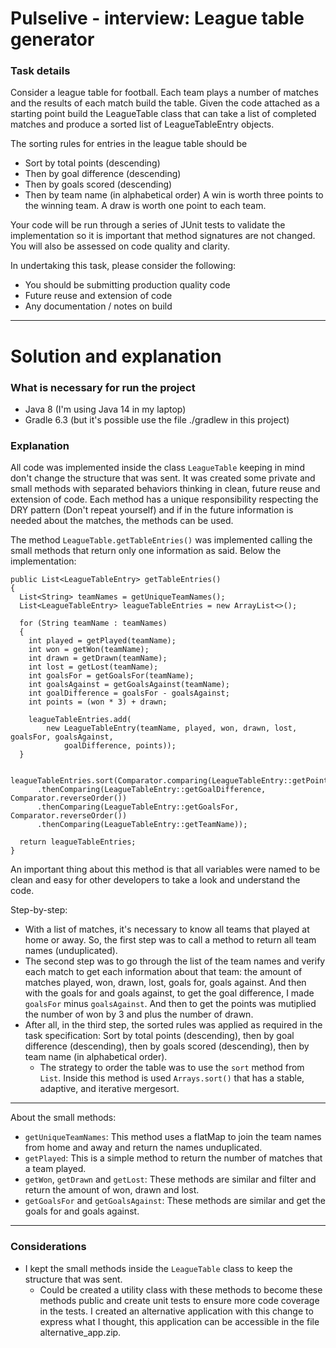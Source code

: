 # Pulselive - interview: League table generator

### Task details

Consider a league table for football. Each team plays a number of matches and the results
of each match build the table. Given the code attached as a starting point build
the LeagueTable class that can take a list of completed matches and produce a sorted 
list of LeagueTableEntry objects.

The sorting rules for entries in the league table should be
* Sort by total points (descending)
* Then by goal difference (descending)
* Then by goals scored (descending)
* Then by team name (in alphabetical order)
A win is worth three points to the winning team. A draw is worth one point to each team.

Your code will be run through a series of JUnit tests to validate the implementation so it is important 
that method signatures are not changed. You will also be assessed on code quality and clarity.

In undertaking this task, please consider the following:
* You should be submitting production quality code
* Future reuse and extension of code
* Any documentation / notes on build

---
# Solution and explanation

### What is necessary for run the project

- Java 8 (I'm using Java 14 in my laptop)
- Gradle 6.3 (but it's possible use the file ./gradlew in this project)

### Explanation

All code was implemented inside the class `LeagueTable` keeping in mind don't change the structure that was sent.
It was created some private and small methods with separated behaviors thinking in clean, future reuse and extension of code.
Each method has a unique responsibility respecting the DRY pattern (Don't repeat yourself) and if in the future information is needed about the matches, the methods can be used.

The method `LeagueTable.getTableEntries()` was implemented calling the small methods that return only one information as said. Below the implementation:

```
public List<LeagueTableEntry> getTableEntries()
{
  List<String> teamNames = getUniqueTeamNames();
  List<LeagueTableEntry> leagueTableEntries = new ArrayList<>();

  for (String teamName : teamNames)
  {
    int played = getPlayed(teamName);
    int won = getWon(teamName);
    int drawn = getDrawn(teamName);
    int lost = getLost(teamName);
    int goalsFor = getGoalsFor(teamName);
    int goalsAgainst = getGoalsAgainst(teamName);
    int goalDifference = goalsFor - goalsAgainst;
    int points = (won * 3) + drawn;

    leagueTableEntries.add(
        new LeagueTableEntry(teamName, played, won, drawn, lost, goalsFor, goalsAgainst,
            goalDifference, points));
  }

  leagueTableEntries.sort(Comparator.comparing(LeagueTableEntry::getPoints).reversed()
      .thenComparing(LeagueTableEntry::getGoalDifference, Comparator.reverseOrder())
      .thenComparing(LeagueTableEntry::getGoalsFor, Comparator.reverseOrder())
      .thenComparing(LeagueTableEntry::getTeamName));

  return leagueTableEntries;
}
```
An important thing about this method is that all variables were named to be clean and easy for other developers to take a look and understand the code.

Step-by-step:
   * With a list of matches, it's necessary to know all teams that played at home or away. So, the first step was to call a method to return all team names (unduplicated).
   * The second step was to go through the list of the team names and verify each match to get each information about that team: the amount of matches played, won, drawn, lost, goals for, goals against. And then with the goals for and goals against, to get the goal difference, I made `goalsFor` minus `goalsAgainst`. And then to get the points was mutiplied the number of won by 3 and plus the number of drawn.
   * After all, in the third step, the sorted rules was applied as required in the task specification: Sort by total points (descending), then by goal difference (descending), then by goals scored (descending), then by team name (in alphabetical order).
      * The strategy to order the table was to use the `sort` method from `List`. Inside this method is used `Arrays.sort()` that has a stable, adaptive, and iterative mergesort.

---
About the small methods: 

* `getUniqueTeamNames`: This method uses a flatMap to join the team names from home and away and return the names unduplicated.
* `getPlayed`: This is a simple method to return the number of matches that a team played.
* `getWon`, `getDrawn` and `getLost`: These methods are similar and filter and return the amount of won, drawn and lost.
* `getGoalsFor` and `getGoalsAgainst`: These methods are similar and get the goals for and goals against.

---
### Considerations

* I kept the small methods inside the `LeagueTable` class to keep the structure that was sent. 
   * Could be created a utility class with these methods to become these methods public and create unit tests to ensure more code coverage in the tests. I created an alternative application with this change to express what I thought, this application can be accessible in the file alternative_app.zip.
   

